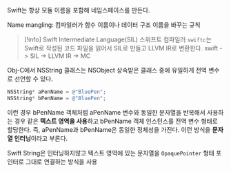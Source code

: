 Swift는 항상 모듈 이름을 포함해 네임스페이스를 만든다.

Name mangling: 컴파일러가 함수 이름이나 데이터 구조 이름을 바꾸는 규칙

> [!info] Swift Intermediate Language(SIL)
> 스위프트 컴파일러 `swiftc`는 Swift로 작성된 코드 파일을 읽어서 SIL로 만들고 LLVM IR로 변환한다.
> swift -> SIL -> LLVM IR -> MC

Obj-C에서 NSString 클래스는 NSObject 상속받은 클래스 중에 유일하게 전역 변수로 선언할 수 있다.

```objective-c
NSString* aPenName = @"BluePen";
NSString* bPenName = @"BluePen";
```

이런 경우 bPenName 객체처럼 aPenName 변수와 동일한 문자열을 반복해서 사용하는 경우 같은 **텍스트 영역을 사용**하고 bPenName 객체 인스턴스를 전역 변수 형태로 할당한다. 즉, aPenName과 bPenName은 동일한 정체성을 가진다. 이런 방식을 **문자열 인터닝**이라고 부른다.

Swift String은 인터닝하지않고 텍스트 영역에 있는 문자열을 `OpaquePointer` 형태 포인터로 그대로 연결하는 방식을 사용